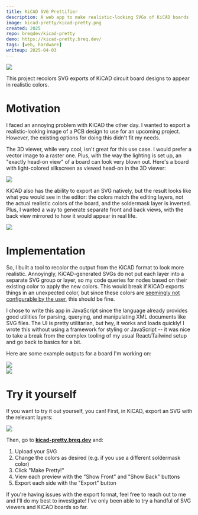 ```yaml
---
title: KiCAD SVG Prettifier
description: A web app to make realistic-looking SVGs of KiCAD boards
image: kicad-pretty/kicad-pretty.png
created: 2025
repo: breqdev/kicad-pretty
demo: https://kicad-pretty.breq.dev/
tags: [web, hardware]
writeup: 2025-04-03
---
```


![](kicad-pretty/kicad-pretty.png)

This project recolors SVG exports of KiCAD circuit board designs to appear in realistic colors.

# Motivation

I faced an annoying problem with KiCAD the other day. I wanted to export a realistic-looking image of a PCB design to use for an upcoming project. However, the existing options for doing this didn't fit my needs.

The 3D viewer, while very cool, isn't great for this use case. I would prefer a vector image to a raster one. Plus, with the way the lighting is set up, an "exactly head-on view" of a board can look very blown out. Here's a board with light-colored silkscreen as viewed head-on in the 3D viewer:

![](kicad-pretty/too-bright.png)

KiCAD also has the ability to export an SVG natively, but the result looks like what you would see in the editor: the colors match the editing layers, not the actual realistic colors of the board, and the soldermask layer is inverted. Plus, I wanted a way to generate separate front and back views, with the back view mirrored to how it would appear in real life.

![](kicad-pretty/kicad-svg.svg)

# Implementation

So, I built a tool to recolor the output from the KiCAD format to look more realistic. Annoyingly, KiCAD-generated SVGs do not put each layer into a separate SVG group or layer, so my code queries for nodes based on their existing color to apply the new colors. This would break if KiCAD exports things in an unexpected color, but since these colors are [seemingly not configurable by the user](https://forum.kicad.info/t/colors-in-svg-export/43668), this should be fine.

I chose to write this app in JavaScript since the language already provides good utilities for parsing, querying, and manipulating XML documents like SVG files. The UI is pretty utilitarian, but hey, it works and loads quickly! I wrote this without using a framework for styling or JavaScript -- it was nice to take a break from the complex tooling of my usual React/Tailwind setup and go back to basics for a bit.

Here are some example outputs for a board I'm working on:

![](kicad-pretty/front.svg) <br /> ![](kicad-pretty/back.svg)

# Try it yourself

If you want to try it out yourself, you can! First, in KiCAD, export an SVG with the relevant layers:

![](kicad-pretty/kicad-export.png)

Then, go to [**kicad-pretty.breq.dev**](https://kicad-pretty.breq.dev/) and:

1. Upload your SVG
2. Change the colors as desired (e.g. if you use a different soldermask color)
3. Click "Make Pretty!"
4. View each preview with the "Show Front" and "Show Back" buttons
5. Export each side with the "Export" button

If you're having issues with the export format, feel free to reach out to me and I'll do my best to investigate! I've only been able to try a handful of SVG viewers and KiCAD boards so far.
